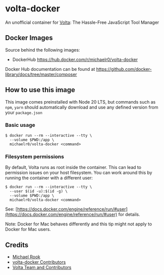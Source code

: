 # volta-docker
An unofficial container for [Volta](https://volta.sh/): The Hassle-Free JavaScript Tool Manager

## Docker Images

Source behind the following images:

- DockerHub https://hub.docker.com/r/michaelr0/volta-docker

Docker Hub documentation can be found at https://github.com/docker-library/docs/tree/master/composer

## How to use this image

This image comes preinstalled with Node 20 LTS, but commands such as `npm`, `yarn` should automatically download and use any defined version from your `package.json`

### Basic usage

```shell
$ docker run --rm --interactive --tty \
  --volume $PWD:/app \
  michaelr0/volta-docker <command>
```

### Filesystem permissions
By default, Volta runs as root inside the container. This can lead to permission issues on your host filesystem. You can work around this by running the container with a different user:

```shell
$ docker run --rm --interactive --tty \
  --user $(id -u):$(id -g) \
  --volume $PWD:/app \
  michaelr0/volta-docker <command>
```

See: [https://docs.docker.com/engine/reference/run/#user](https://docs.docker.com/engine/reference/run/#user)⁠ for details.

Note: Docker for Mac behaves differently and this tip might not apply to Docker for Mac users.

## Credits
- [Michael Rook](https://github.com/michaelr0)
- [volta-docker Contributors](https://github.com/michaelr0/volta-docker/graphs/contributors)
- [Volta Team and Contributors](https://github.com/volta-cli/volta/graphs/contributors)
